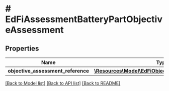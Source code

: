 # # EdFiAssessmentBatteryPartObjectiveAssessment

## Properties

Name | Type | Description | Notes
------------ | ------------- | ------------- | -------------
**objective_assessment_reference** | [**\Resources\Model\EdFiObjectiveAssessmentReference**](EdFiObjectiveAssessmentReference.md) |  |

[[Back to Model list]](../../README.md#models) [[Back to API list]](../../README.md#endpoints) [[Back to README]](../../README.md)
